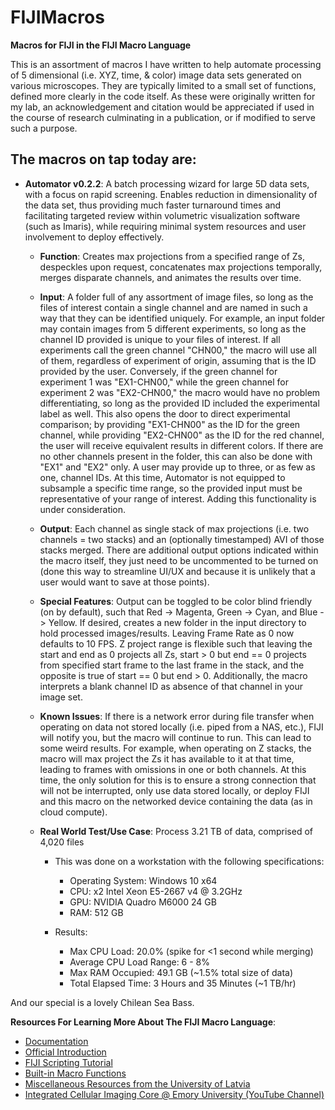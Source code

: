 # FIJIMacros
**Macros for FIJI in the FIJI Macro Language**

This is an assortment of macros I have written to help automate processing of 5 dimensional (i.e. XYZ, time, & color) image data sets generated on various microscopes. They are typically limited to a small set of functions, defined more clearly in the code itself. As these were originally written for my lab, an acknowledgement and citation would be appreciated if used in the course of research culminating in a publication, or if modified to serve such a purpose.

## The macros on tap today are:

   - **Automator v0.2.2**: A batch processing wizard for large 5D data sets, with a focus on rapid screening. Enables reduction in dimensionality of the data set, thus providing much faster turnaround times and facilitating targeted review within volumetric visualization software (such as Imaris), while requiring minimal system resources and user involvement to deploy effectively.
 
     - **Function**: Creates max projections from a specified range of Zs, despeckles upon request, concatenates max projections temporally, merges disparate channels, and animates the results over time.
 
     - **Input**: A folder full of any assortment of image files, so long as the files of interest contain a single channel and are named in such a way that they can be identified uniquely. For example, an input folder may contain images from 5 different experiments, so long as the channel ID provided is unique to your files of interest. If all experiments call the green channel "CHN00," the macro will use all of them, regardless of experiment of origin, assuming that is the ID provided by the user. Conversely, if the green channel for experiment 1 was "EX1-CHN00," while the green channel for experiment 2 was "EX2-CHN00," the macro would have no problem differentiating, so long as the provided ID included the experimental label as well. This also opens the door to direct experimental comparison; by providing "EX1-CHN00" as the ID for the green channel, while providing "EX2-CHN00" as the ID for the red channel, the user will receive equivalent results in different colors. If there are no other channels present in the folder, this can also be done with "EX1" and "EX2" only. A user may provide up to three, or as few as one, channel IDs. At this time, Automator is not equipped to subsample a specific time range, so the provided input must be representative of your range of interest. Adding this functionality is under consideration.
   
     - **Output**: Each channel as single stack of max projections (i.e. two channels = two stacks) and an (optionally timestamped) AVI of those stacks merged. There are additional output options indicated within the macro itself, they just need to be uncommented to be turned on (done this way to streamline UI/UX and because it is unlikely that a user would want to save at those points).
   
     - **Special Features**: Output can be toggled to be color blind friendly (on by default), such that Red -> Magenta, Green -> Cyan, and Blue -> Yellow. If desired, creates a new folder in the input directory to hold processed images/results. Leaving Frame Rate as 0 now defaults to 10 FPS. Z project range is flexible such that leaving the start and end as 0 projects all Zs, start > 0 but end == 0 projects from specified start frame to the last frame in the stack, and the opposite is true of start == 0 but end > 0. Additionally, the macro interprets a blank channel ID as absence of that channel in your image set.
   
     - **Known Issues**: If there is a network error during file transfer when operating on data not stored locally (i.e. piped from a NAS, etc.), FIJI will notify you, but the macro will continue to run. This can lead to some weird results. For example, when operating on Z stacks, the macro will max project the Zs it has available to it at that time, leading to frames with omissions in one or both channels. At this time, the only solution for this is to ensure a strong connection that will not be interrupted, only use data stored locally, or deploy FIJI and this macro on the networked device containing the data (as in cloud compute).
   
     - **Real World Test/Use Case**: Process 3.21 TB of data, comprised of 4,020 files

       - This was done on a workstation with the following specifications:
         - Operating System: Windows 10 x64
         - CPU: x2 Intel Xeon E5-2667 v4 @ 3.2GHz
         - GPU: NVIDIA Quadro M6000 24 GB
         - RAM: 512 GB
         
       - Results:
         - Max CPU Load: 20.0% (spike for <1 second while merging)
         - Average CPU Load Range: 6 - 8%
         - Max RAM Occupied: 49.1 GB (~1.5% total size of data)
         - Total Elapsed Time: 3 Hours and 35 Minutes (~1 TB/hr)

And our special is a lovely Chilean Sea Bass.

**Resources For Learning More About The FIJI Macro Language**:
 - [Documentation](https://imagej.net/ij/docs/index.html)
 - [Official Introduction](https://imagej.net/Introduction)
 - [FIJI Scripting Tutorial](https://services.ini.uzh.ch/~acardona/fiji-tutorial/)
 - [Built-in Macro Functions](https://imagej.net/ij/developer/macro/functions.html)
 - [Miscellaneous Resources from the University of Latvia](http://priede.bf.lu.lv/ftp/pub/TIS/atteelu_analiize/ImageJ/apraksti/)
 - [Integrated Cellular Imaging Core @ Emory University (YouTube Channel)](https://www.youtube.com/channel/UCRVa5DSphB5gHMaFKPgyKSQ)
